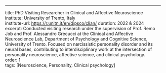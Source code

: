 ---
title: PhD Visiting Researcher in Clinical and Affective Neuroscience  
institute: University of Trento, Italy  
institute-url: https://r.unitn.it/en/dipsco/clian/
duration: 2022 & 2024  
excerpt: Conducted visiting research under the supervision of Prof. Remo Job and Prof. Alessandro Grecucci at the Clinical and Affective Neuroscience Lab, Department of Psychology and Cognitive Science, University of Trento. Focused on narcissistic personality disorder and its neural bases, contributing to interdisciplinary work at the intersection of personality neuroscience, affective science, and clinical psychology.  
order: 1  
tags: [Neuroscience, Personality, Clinical psychology]  